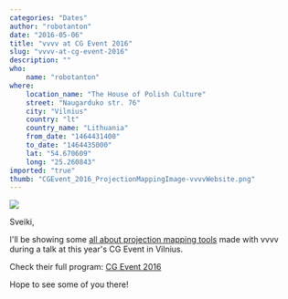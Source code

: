 ```yaml
---
categories: "Dates"
author: "robotanton"
date: "2016-05-06"
title: "vvvv at CG Event 2016"
slug: "vvvv-at-cg-event-2016"
description: ""
who: 
    name: "robotanton"
where: 
    location_name: "The House of Polish Culture"
    street: "Naugarduko str. 76"
    city: "Vilnius"
    country: "lt"
    country_name: "Lithuania"
    from_date: "1464431400"
    to_date: "1464435000"
    lat: "54.670609"
    long: "25.260843"
imported: "true"
thumb: "CGEvent_2016_ProjectionMappingImage-vvvvWebsite.png"
---
```



![](CGEvent_2016_ProjectionMappingImage-vvvvWebsite.png) 

Sveiki,

I'll be showing some [all about projection mapping tools](http://www.cgevent.eu/?p=10191) made with vvvv during a talk at this year's CG Event in Vilnius.

Check their full program:
[CG Event 2016](http://www.cgevent.eu/?page_id=9567)

Hope to see some of you there!
